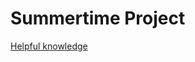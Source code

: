 # Summertime Project

[Helpful knowledge](https://github.com/Summertime-Project/.github/blob/main/profile/links.md)
